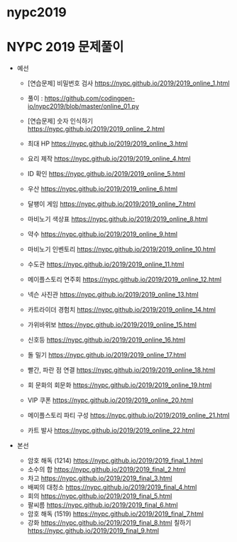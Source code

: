# nypc2019

# NYPC 2019 문제풀이

* 예선	
	* [연습문제] 비밀번호 검사	https://nypc.github.io/2019/2019_online_1.html
  	* 풀이 : https://github.com/codingpen-io/nypc2019/blob/master/online_01.py
		
  * [연습문제] 숫자 인식하기	https://nypc.github.io/2019/2019_online_2.html
	
  * 최대 HP	https://nypc.github.io/2019/2019_online_3.html
	
  * 요리 제작	https://nypc.github.io/2019/2019_online_4.html
	
  * ID 확인	https://nypc.github.io/2019/2019_online_5.html
  * 우산	https://nypc.github.io/2019/2019_online_6.html
  * 달팽이 게임	https://nypc.github.io/2019/2019_online_7.html
  * 마비노기 색상표	https://nypc.github.io/2019/2019_online_8.html
  * 약수	https://nypc.github.io/2019/2019_online_9.html
  * 마비노기 인벤토리	https://nypc.github.io/2019/2019_online_10.html
  * 수도관	https://nypc.github.io/2019/2019_online_11.html
  * 메이플스토리 연주회	https://nypc.github.io/2019/2019_online_12.html
  * 넥슨 사진관	https://nypc.github.io/2019/2019_online_13.html
  * 카트라이더 경험치	https://nypc.github.io/2019/2019_online_14.html
  * 가위바위보	https://nypc.github.io/2019/2019_online_15.html
  * 신호등	https://nypc.github.io/2019/2019_online_16.html
  * 돌 밀기	https://nypc.github.io/2019/2019_online_17.html
  * 빨간, 파란 점 연결	https://nypc.github.io/2019/2019_online_18.html
  * 회 문화의 회문화	https://nypc.github.io/2019/2019_online_19.html
  * VIP 쿠폰	https://nypc.github.io/2019/2019_online_20.html
  * 메이플스토리 파티 구성	https://nypc.github.io/2019/2019_online_21.html
  * 카트 발사	https://nypc.github.io/2019/2019_online_22.html
		
* 본선	
  * 암호 해독 (1214)	https://nypc.github.io/2019/2019_final_1.html
  * 소수의 합	https://nypc.github.io/2019/2019_final_2.html
  * 차고	https://nypc.github.io/2019/2019_final_3.html
  * 배찌의 대청소	https://nypc.github.io/2019/2019_final_4.html
  * 회의	https://nypc.github.io/2019/2019_final_5.html
  * 팔씨름	https://nypc.github.io/2019/2019_final_6.html
  * 암호 해독 (1519)	https://nypc.github.io/2019/2019_final_7.html
  * 강화	https://nypc.github.io/2019/2019_final_8.html
	칠하기	https://nypc.github.io/2019/2019_final_9.html
